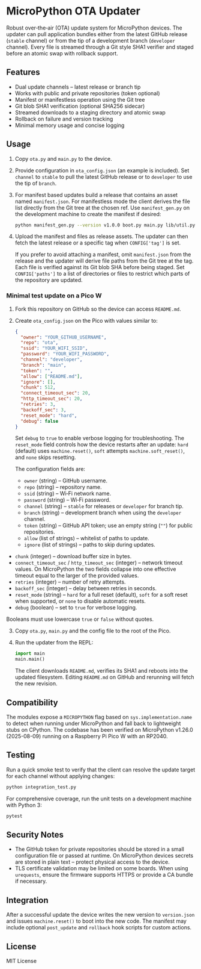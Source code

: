 # MicroPython OTA Updater

Robust over‑the‑air (OTA) update system for MicroPython devices.  The updater
can pull application bundles either from the latest GitHub release
(``stable`` channel) or from the tip of a development branch (``developer``
channel).  Every file is streamed through a Git style SHA1 verifier and
staged before an atomic swap with rollback support.

## Features

* Dual update channels – latest release or branch tip
* Works with public and private repositories (token optional)
* Manifest or manifestless operation using the Git tree
* Git blob SHA1 verification (optional SHA256 sidecar)
* Streamed downloads to a staging directory and atomic swap
* Rollback on failure and version tracking
* Minimal memory usage and concise logging

## Usage

1. Copy `ota.py` and `main.py` to the device.
2. Provide configuration in `ota_config.json` (an example is included).
   Set ``channel`` to ``stable`` to pull the latest GitHub release or to
   ``developer`` to use the tip of ``branch``.
3. For manifest based updates build a release that contains an asset named
   `manifest.json`.  For manifestless mode the client derives the file list
   directly from the Git tree at the chosen ref.  Use `manifest_gen.py` on
   the development machine to create the manifest if desired:

   ```bash
   python manifest_gen.py --version v1.0.0 boot.py main.py lib/util.py
   ```

4. Upload the manifest and files as release assets.  The updater can then
   fetch the latest release or a specific tag when `CONFIG['tag']` is set.

   If you prefer to avoid attaching a manifest, omit `manifest.json` from
   the release and the updater will derive file paths from the Git tree at
   the tag.  Each file is verified against its Git blob SHA before being
   staged.  Set `CONFIG['paths']` to a list of directories or files to
   restrict which parts of the repository are updated.

### Minimal test update on a Pico W

1. Fork this repository on GitHub so the device can access `README.md`.
2. Create `ota_config.json` on the Pico with values similar to:

   ```json
   {
     "owner": "YOUR_GITHUB_USERNAME",
     "repo": "ota",
     "ssid": "YOUR_WIFI_SSID",
     "password": "YOUR_WIFI_PASSWORD",
     "channel": "developer",
     "branch": "main",
     "token": "",
     "allow": ["README.md"],
     "ignore": [],
     "chunk": 512,
     "connect_timeout_sec": 20,
     "http_timeout_sec": 20,
     "retries": 3,
     "backoff_sec": 3,
     "reset_mode": "hard",
     "debug": false
   }
   ```

   Set `debug` to `true` to enable verbose logging for troubleshooting.
   The `reset_mode` field controls how the device restarts after an update:
   `hard` (default) uses `machine.reset()`, `soft` attempts `machine.soft_reset()`,
   and `none` skips resetting.

   The configuration fields are:

   - `owner` (string) – GitHub username.
   - `repo` (string) – repository name.
   - `ssid` (string) – Wi‑Fi network name.
   - `password` (string) – Wi‑Fi password.
   - `channel` (string) – `stable` for releases or `developer` for branch tip.
   - `branch` (string) – development branch when using the `developer` channel.
   - `token` (string) – GitHub API token; use an empty string (`""`) for public repositories.
   - `allow` (list of strings) – whitelist of paths to update.
   - `ignore` (list of strings) – paths to skip during updates.
  - `chunk` (integer) – download buffer size in bytes.
  - `connect_timeout_sec` / `http_timeout_sec` (integer) – network timeout values.
    On MicroPython the two fields collapse into one effective timeout equal to
    the larger of the provided values.
  - `retries` (integer) – number of retry attempts.
  - `backoff_sec` (integer) – delay between retries in seconds.
  - `reset_mode` (string) – `hard` for a full reset (default), `soft` for a
    soft reset when supported, or `none` to disable automatic resets.
  - `debug` (boolean) – set to `true` for verbose logging.

   Booleans must use lowercase `true` or `false` without quotes.

3. Copy `ota.py`, `main.py` and the config file to the root of the Pico.
4. Run the updater from the REPL:

   ```python
   import main
   main.main()
   ```

   The client downloads `README.md`, verifies its SHA1 and reboots into the
   updated filesystem.  Editing `README.md` on GitHub and rerunning will fetch
   the new revision.

## Compatibility

The modules expose a ``MICROPYTHON`` flag based on ``sys.implementation.name``
to detect when running under MicroPython and fall back to lightweight stubs on
CPython.  The codebase has been verified on MicroPython v1.26.0 (2025-08-09)
running on a Raspberry Pi Pico W with an RP2040.

## Testing

Run a quick smoke test to verify that the client can resolve the update
target for each channel without applying changes:

```bash
python integration_test.py
```

For comprehensive coverage, run the unit tests on a development
machine with Python 3:

```bash
pytest
```

## Security Notes

* The GitHub token for private repositories should be stored in a small
  configuration file or passed at runtime.  On MicroPython devices
  secrets are stored in plain text – protect physical access to the device.
* TLS certificate validation may be limited on some boards.  When using
  `urequests`, ensure the firmware supports HTTPS or provide a CA bundle
  if necessary.

## Integration

After a successful update the device writes the new version to
`version.json` and issues `machine.reset()` to boot into the new code.
The manifest may include optional `post_update` and `rollback` hook
scripts for custom actions.

## License

MIT License
